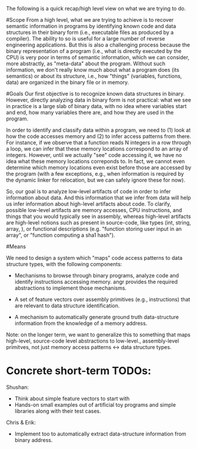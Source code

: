 The following is a quick recap/high level view on what we are trying to do.

#Scope
From a high level, what we are trying to achieve is to recover semantic
information in programs by identifying known code and data structures in their
binary form (i.e., executable files as produced by a compiler).
The ability to so is useful for a large number of reverse engineering
applications.  But this is also a challenging process because the binary
representation of a program (i.e., what is directly executed by the CPU) is very
poor in terms of semantic information, which we can consider, more abstractly,
as "meta-data" about the program.  Without such information, we don't really
know much about what a program does (its semantics) or about its structure,
i.e., how "things" (variables, functions, data) are organized in the binary file
or in memory.

#Goals
Our first objective is to recognize known data structures in binary. However,
directly analyzing data in binary form is not practical: what we see in
practice is a large slab of binary data, with no idea where variables start and
end, how many variables there are, and how they are used in the program.

In order to identify and classify data within a program, we need to (1) look at
how the code accesses memory and (2) to infer access patterns from there. For
instance, if we observe that a function reads N integers in a row through a
loop, we can infer that these memory locations correspond to an array of
integers. However, until we actually "see" code accessing it, we have no idea
what these memory locations correponds to. In fact, we cannot even determine which
memory locations even exist before those are accessed by the program (with a few
exceptions, e.g., when information is required by the dynamic linker for
relocation, but we can safely ignore these for now).

So, our goal is to analyze low-level artifacts of code in order to infer
information about data. And this information that we infer from data will help
us infer information about high-level artifacts about code. To clarify, possible
low-level artifacts are memory accesses, CPU instructions, and things that you
would typically see in assembly, whereas high-level artifacts are high-level
notions such as present in source-code, like types (int, string, array, <struct
something>), or functional descriptions (e.g.  "function storing user input in
an array", or "function computing a sha1 hash").

#Means

We need to design a system which "maps" code access patterns to data structure
types, with the following components:

- Mechanisms to browse through binary programs, analyze code and identify
  instructions accessing memory. angr provides the required abstractions to
  implement those mechanisms.

- A set of feature vectors over assembly primitives (e.g., instructions) that
  are relevant to data structure identification.

- A mechanism to automatically generate ground truth data-structure information
  from the knowledge of a memory address. 

Note: on the longer term, we want to generalize this to something that maps
high-level, source-code level abstractions to low-level., assembly-level
primitves, not just memory access patterns <-> data structure types.

# Concrete short-term TODOs:

Shushan:
- Think about simple feature vectors to start with
- Hands-on small examples out of artificial toy programs and simple
  libraries along with their test cases.

Chris & Erik:
- Implement too to automatically extract data-structure information from
  binary address.


